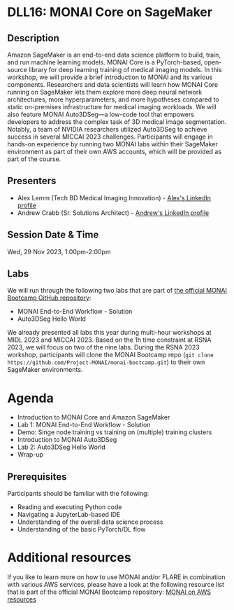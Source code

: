# DLL16: MONAI Core on SageMaker

## Description

Amazon SageMaker is an end-to-end data science platform to build, train, and run machine learning models. MONAI Core is a PyTorch-based, open-source library for deep learning training of medical imaging models.
In this workshop, we will provide a brief introduction to MONAI and its various components. Researchers and data scientists will learn how MONAI Core running on SageMaker lets them explore more deep neural network architectures, more hyperparameters, and more hypotheses compared to static on-premises infrastructure for medical imaging workloads. We will also feature MONAI Auto3DSeg—a low-code tool that empowers developers to address the complex task of 3D medical image segmentation. Notably, a team of NVIDIA researchers utilized Auto3DSeg to achieve success in several MICCAI 2023 challenges. Participants will engage in hands-on experience by running two MONAI labs within their SageMaker environment as part of their own AWS accounts, which will be provided as part of the course.

## Presenters
* Alex Lemm (Tech BD Medical Imaging Innovation) - [Alex's LinkedIn profile](https://www.linkedin.com/in/alexanderlemm/)
* Andrew Crabb (Sr. Solutions Architect) - [Andrew's LinkedIn profile](https://www.linkedin.com/in/andrewcrabb/)

## Session Date & Time

Wed, 29 Nov 2023, 1:00pm-2:00pm

## Labs

We will run through the following two labs that are part of [the official MONAI Bootcamp GitHub repository](https://github.com/Project-MONAI/monai-bootcamp):

* MONAI End-to-End Workflow - Solution
* Auto3DSeg Hello World

We already presented all labs this year during multi-hour workshops at MIDL 2023 and MICCAI 2023. Based on the 1h time constraint at RSNA 2023, we will focus on two of the nine labs.
During the RSNA 2023 workshop, participants will clone the MONAI Bootcamp repo (`git clone https://github.com/Project-MONAI/monai-bootcamp.git`) to their own SageMaker environments.

# Agenda

* Introduction to MONAI Core and Amazon SageMaker 
* Lab 1: MONAI End-to-End Workflow - Solution
* Demo: Singe node training vs training on (multiple) training clusters
* Introduction to MONAI Auto3DSeg
* Lab 2: Auto3DSeg Hello World
* Wrap-up

## Prerequisites

Participants should be familiar with the following:

* Reading and executing Python code
* Navigating a JupyterLab-based IDE 
* Understanding of the overall data science process 
* Understanding of the basic PyTorch/DL flow 

# Additional resources

If you like to learn more on how to use MONAI and/or FLARE in combination with various AWS services, please have a look at the following resource list that is part of the official MONAI Bootcamp repository: [MONAI on AWS resources](https://github.com/Project-MONAI/monai-bootcamp/blob/main/aws_resources.md)
